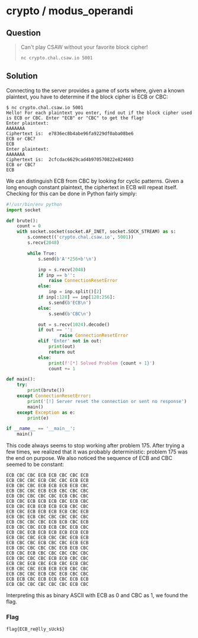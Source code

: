 # crypto / modus_operandi

## Question

> Can't play CSAW without your favorite block cipher!
>
> `nc crypto.chal.csaw.io 5001`

## Solution

Connecting to the server provides a game of sorts where, given a known plaintext, you have to determine if the block cipher is ECB or CBC:

```text
$ nc crypto.chal.csaw.io 5001
Hello! For each plaintext you enter, find out if the block cipher used is ECB or CBC. Enter "ECB" or "CBC" to get the flag!
Enter plaintext:
AAAAAAA
Ciphertext is:  e7836ec8b4abe96fa9229df0aba08be6
ECB or CBC?
ECB
Enter plaintext:
AAAAAAA
Ciphertext is:  2cfcdac6629cad4b970570822e824603
ECB or CBC?
ECB
```

We can distinguish ECB from CBC by looking for cyclic patterns.
Given a long enough constant plaintext, the ciphertext in ECB will repeat itself.
Checking for this can be done in Python fairly simply:

```py
#!/usr/bin/env python
import socket

def brute():
    count = 0
    with socket.socket(socket.AF_INET, socket.SOCK_STREAM) as s:
        s.connect(('crypto.chal.csaw.io', 5001))
        s.recv(2048)

        while True:
            s.send(b'A'*256+b'\n')

            inp = s.recv(2048)
            if inp == b'':
                raise ConnectionResetError
            else:
                inp = inp.split()[2]
            if inp[:128] == inp[128:256]:
                s.send(b'ECB\n')
            else:
                s.send(b'CBC\n')

            out = s.recv(1024).decode()
            if out == '':
                    raise ConnectionResetError
            elif 'Enter' not in out:
                print(out)
                return out
            else:
                print(f'[*] Solved Problem {count + 1}')
                count += 1

def main():
    try:
        print(brute())
    except ConnectionResetError:
        print('[!] Server reset the connection or sent no response')
        main()
    except Exception as e:
        print(e)

if __name__ == '__main__':
    main()
```

This code always seems to stop working after problem 175.
After trying a few times, we realized that it was probably deterministic: problem 175 was the end on purpose.
We also noticed the sequence of ECB and CBC seemed to be constant:

```
ECB CBC CBC ECB ECB CBC CBC ECB
ECB CBC CBC ECB CBC CBC ECB ECB
ECB CBC CBC ECB ECB ECB ECB CBC
ECB CBC CBC ECB ECB CBC CBC CBC
ECB CBC CBC CBC CBC ECB CBC CBC
ECB CBC ECB ECB ECB CBC ECB CBC
ECB CBC ECB ECB ECB ECB CBC CBC
ECB CBC ECB ECB ECB ECB CBC ECB
ECB CBC ECB CBC CBC CBC CBC CBC
ECB CBC CBC CBC ECB ECB CBC ECB
ECB CBC CBC ECB ECB CBC ECB CBC
ECB CBC ECB ECB ECB ECB ECB ECB
ECB CBC CBC ECB CBC CBC ECB ECB
ECB CBC CBC ECB CBC CBC ECB ECB
ECB CBC CBC CBC CBC ECB ECB CBC
ECB CBC ECB CBC CBC CBC CBC CBC
ECB CBC CBC CBC ECB ECB CBC CBC
ECB CBC ECB CBC ECB CBC ECB CBC
ECB CBC CBC ECB ECB ECB CBC CBC
ECB CBC CBC ECB CBC ECB CBC CBC
ECB ECB CBC ECB ECB CBC ECB ECB
ECB CBC CBC CBC CBC CBC ECB CBC
```

Interpreting this as binary ASCII with ECB as 0 and CBC as 1, we found the flag.

### Flag

`flag{ECB_re@lly_sUck$}`
